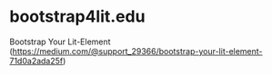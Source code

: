 # bootstrap4lit.edu
Bootstrap Your Lit-Element (https://medium.com/@support_29366/bootstrap-your-lit-element-71d0a2ada25f)
